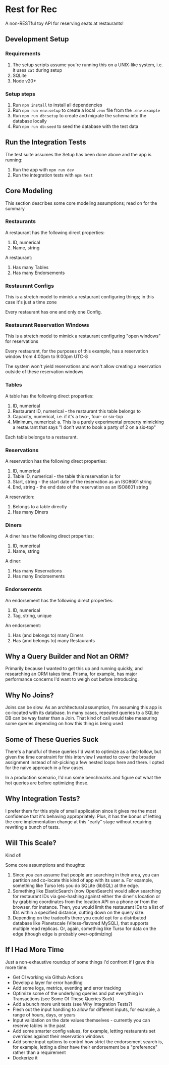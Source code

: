 # Rest for Rec

A non-RESTful toy API for reserving seats at restaurants!

## Development Setup

### Requirements

1. The setup scripts assume you're running this on a UNIX-like system,
   i.e. it uses `cat` during setup
2. SQLite
3. Node v20+

### Setup steps

1. Run `npm install` to install all dependencies
2. Run `npm run env:setup` to create a local `.env` file from the `.env.example`
3. Run `npm run db:setup` to create and migrate the schema into the database locally
4. Run `npm run db:seed` to seed the database with the test data

## Run the Integration Tests

The test suite assumes the Setup has been done above and the app is running:

1. Run the app with `npm run dev`
2. Run the integration tests with `npm test`

## Core Modeling

This section describes some core modeling assumptions; read on for the summary

### Restaurants

A restaurant has the following direct properties:

1. ID, numerical
2. Name, string

A restaurant:

1. Has many Tables
2. Has many Endorsements

### Restaurant Configs

This is a stretch model to mimick a restaurant configuring things;
in this case it's just a time zone

Every restaurant has one and only one Config.

### Restaurant Reservation Windows

This is a stretch model to mimick a restaurant configuring "open windows" for reservations

Every restaurant, for the purposes of this example, has a reservation window
from 4:00pm to 9:00pm UTC-8

The system won't yield reservations and won't allow creating a reservation
outside of these reservation windows

### Tables

A table has the following direct properties:

1. ID, numerical
2. Restaurant ID, numerical - the restaurant this table belongs to
3. Capacity, numerical, i.e. if it's a two-, four- or six-top
4. Minimum, numerical:
   a. This is a purely experimental property mimicking a restaurant
   that says "I don't want to book a party of 2 on a six-top"

Each table belongs to a restaurant.

### Reservations

A reservation has the following direct properties:

1. ID, numerical
2. Table ID, numerical - the table this reservation is for
3. Start, string - the start date of the reservation as an ISO8601 string
4. End, string - the end date of the reservation as an ISO8601 string

A reservation:

1. Belongs to a table directly
2. Has many Diners

### Diners

A diner has the following direct properties:

1. ID, numerical
2. Name, string

A diner:

1. Has many Reservations
2. Has many Endorsements

### Endorsements

An endorsement has the following direct properties:

1. ID, numerical
2. Tag, string, unique

An endorsement:

1. Has (and belongs to) many Diners
2. Has (and belongs to) many Restaurants

## Why a Query Builder and Not an ORM?

Primarily because I wanted to get this up and running quickly, and researching an
ORM takes time. Prisma, for example, has major performance concerns I'd want
to weigh out before introducing.

## Why No Joins?

Joins can be slow. As an architectural assumption, I'm assuming this app is
co-located with its database. In many cases, repeated queries to a
SQLite DB can be way faster than a Join. That kind of call would take measuring
some queries depending on how this thing is being used

## Some of These Queries Suck

There's a handful of these queries I'd want to optimize as a fast-follow, but
given the time constraint for this interview I wanted to cover the broader
assignment instead of nit-picking a few nested loops here and there. I opted
for the naive approach in a few cases.

In a production scenario, I'd run some benchmarks and figure out what the hot queries
are before optimizing those.

## Why Integration Tests?

I prefer them for this style of small application since it gives me the most
confidence that it's behaving appropriately. Plus, it has the bonus of letting
the core implementation change at this "early" stage without requiring rewriting
a bunch of tests.

## Will This Scale?

Kind of!

Some core assumptions and thoughts:

1. Since you can assume that people are searching in their area,
   you can partition and co-locate this kind of app with its user
   a. For example, something like Turso lets you do SQLite (libSQL)
   at the edge.
2. Something like ElasticSearch (now OpenSearch) would allow searching for
   restaurant IDs via geo-hashing against either the diner's location or by
   grabbing coordinates from the location API on a phone or from the browser,
   for instance. Then, you would limit the restaurant IDs to a list of IDs within
   a specified distance, cutting down on the query size.
3. Depending on the tradeoffs there you could opt for a distributed database like
   Planetscale (Vitess-flavored MySQL), that supports multiple read replicas.
   Or, again, something like Turso for data on the edge (though edge is probably
   over-optimizing)

## If I Had More Time

Just a non-exhaustive roundup of some things I'd confront if I gave this more time:

- Get CI working via Github Actions
- Develop a layer for error handling
- Add some logs, metrics, eventing and error tracking
- Optimize some of the underlying queries and put everything in Transactions
  (see Some Of These Queries Suck)
- Add a bunch more unit tests (see Why Integration Tests?)
- Flesh out the input handling to allow for different inputs, for example,
  a range of hours, days, or years
- Input validation on the date values themselves - currently you can reserve
  tables in the past
- Add some smarter config values, for example, letting restaurants set overrides
  against their reservation windows
- Add some input options to control how strict the endorsement search is,
  for example, letting a diner have their endorsement be a "preference"
  rather than a requirement
- Dockerize it

